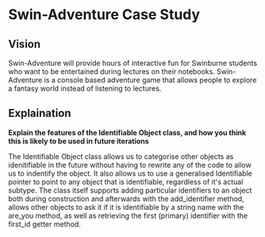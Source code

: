 Swin-Adventure Case Study
=========================

## Vision

Swin-Adventure will provide hours of interactive fun for Swinburne students who want to be entertained during lectures on their notebooks. Swin-Adventure is a console based adventure game that allows people to explore a fantasy world instead of listening to lectures.

## Explaination

**Explain the features of the Identifiable Object class, and how you think this is likely to be used in future iterations**

The Identifiable Object class allows us to categorise other objects as idenitifiable in the future without having to rewrite any of the code to allow us to indentify the object. It also allows us to use a generalised Identifiable pointer to point to any object that is identifiable, regardless of it's actual subtype. The class itself supports adding particular identifiers to an object both during construction and afterwards with the add_identifier method, allows other objects to ask it if it is identifiable by a string name with the are_you method, as well as retrieving the first (primary) identifier with the first_id getter method.